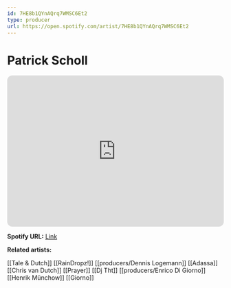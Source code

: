 ```yaml
---
id: 7HE8b1QYnAQrq7WMSC6Et2
type: producer
url: https://open.spotify.com/artist/7HE8b1QYnAQrq7WMSC6Et2
---
```

# Patrick Scholl

<iframe style="border-radius:12px" src="https://open.spotify.com/embed/artist/7HE8b1QYnAQrq7WMSC6Et2" width="100%" height="352" frameBorder="0" allowfullscreen="" allow="autoplay; clipboard-write; encrypted-media; fullscreen; picture-in-picture" loading="lazy"></iframe>

**Spotify URL:** [Link](https://open.spotify.com/artist/7HE8b1QYnAQrq7WMSC6Et2)

**Related artists:**

[[Tale & Dutch]]
[[RainDropz!]]
[[producers/Dennis Logemann]]
[[Adassa]]
[[Chris van Dutch]]
[[Prayer]]
[[Dj Tht]]
[[producers/Enrico Di Giorno]]
[[Henrik Münchow]]
[[Giorno]]
